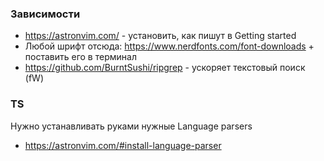 ### Зависимости

- https://astronvim.com/ - установить, как пишут в Getting started
- Любой шрифт отсюда: https://www.nerdfonts.com/font-downloads + поставить его в терминал
- https://github.com/BurntSushi/ripgrep - ускоряет текстовый поиск (<leader>fW)

### TS

Нужно устанавливать руками нужные Language parsers
- https://astronvim.com/#install-language-parser


